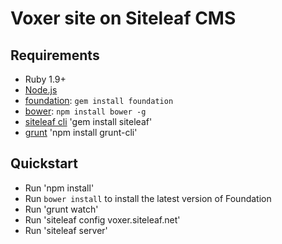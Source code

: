 # Voxer site on Siteleaf CMS

## Requirements

  * Ruby 1.9+
  * [Node.js](http://nodejs.org)
  * [foundation](http://foundation.zurb.com/): `gem install foundation`
  * [bower](http://bower.io): `npm install bower -g`
  * [siteleaf cli](https://github.com/siteleaf/siteleaf-gem) 'gem install siteleaf'
  * [grunt](https://gruntjs.com) 'npm install grunt-cli'

## Quickstart

  * Run 'npm install'
  * Run `bower install` to install the latest version of Foundation
  * Run 'grunt watch'
  * Run 'siteleaf config voxer.siteleaf.net'
  * Run 'siteleaf server'
 
